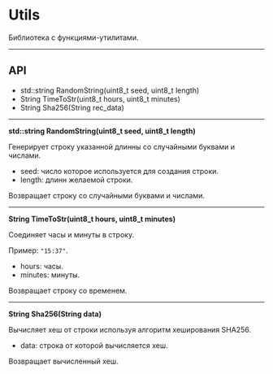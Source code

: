 # Utils

Библиотека с функциями-утилитами.

***

## API

- std::string RandomString(uint8_t seed, uint8_t length)
- String TimeToStr(uint8_t hours, uint8_t minutes)
- String Sha256(String rec_data)

***

**std::string RandomString(uint8_t seed, uint8_t length)**

Генерирует строку указанной длинны со случайными буквами и числами.

- seed: число которое используется для создания строки.
- length: длинн желаемой строки.

Возвращает строку со случайными буквами и числами.

***

**String TimeToStr(uint8_t hours, uint8_t minutes)**

Соединяет часы и минуты в строку.

Пример: `"15:37"`.

- hours: часы.
- minutes: минуты.

Возвращает строку со временем. 

***

**String Sha256(String data)**

Вычисляет хеш от строки используя алгоритм хеширования SHA256.

- data: строка от которой вычисляется хеш.

Возвращает вычисленный хеш.
